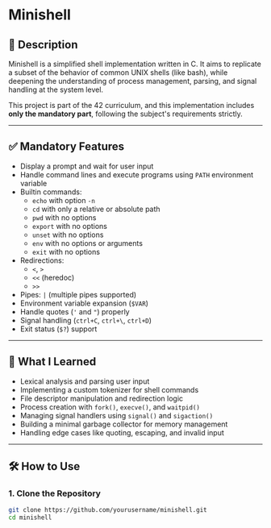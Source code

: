 # Minishell

## 📘 Description

Minishell is a simplified shell implementation written in C. It aims to replicate a subset of the behavior of common UNIX shells (like bash), while deepening the understanding of process management, parsing, and signal handling at the system level.

This project is part of the 42 curriculum, and this implementation includes **only the mandatory part**, following the subject's requirements strictly.

---

## ✅ Mandatory Features

- Display a prompt and wait for user input
- Handle command lines and execute programs using `PATH` environment variable
- Builtin commands:
  - `echo` with option `-n`
  - `cd` with only a relative or absolute path
  - `pwd` with no options
  - `export` with no options
  - `unset` with no options
  - `env` with no options or arguments
  - `exit` with no options
- Redirections:
  - `<`, `>`
  - `<<` (heredoc)
  - `>>`
- Pipes: `|` (multiple pipes supported)
- Environment variable expansion (`$VAR`)
- Handle quotes (`'` and `"`) properly
- Signal handling (`ctrl+C`, `ctrl+\`, `ctrl+D`)
- Exit status (`$?`) support

---

## 🧠 What I Learned

- Lexical analysis and parsing user input
- Implementing a custom tokenizer for shell commands
- File descriptor manipulation and redirection logic
- Process creation with `fork()`, `execve()`, and `waitpid()`
- Managing signal handlers using `signal()` and `sigaction()`
- Building a minimal garbage collector for memory management
- Handling edge cases like quoting, escaping, and invalid input

---

## 🛠️ How to Use

### 1. Clone the Repository
```bash
git clone https://github.com/yourusername/minishell.git
cd minishell


